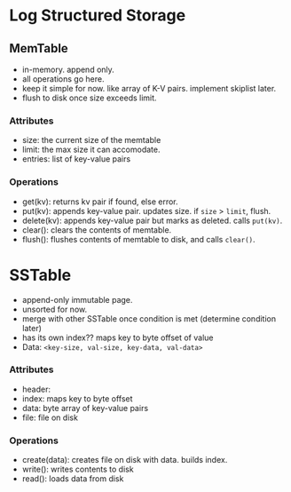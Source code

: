 # Log Structured Storage

## MemTable
- in-memory. append only.
- all operations go here.
- keep it simple for now. like array of K-V pairs. implement skiplist later.
- flush to disk once size exceeds limit.

### Attributes
- size: the current size of the memtable
- limit: the max size it can accomodate.
- entries: list of key-value pairs

### Operations
- get(kv): returns kv pair if found, else error.
- put(kv): appends key-value pair. updates size. if `size` > `limit`, flush.
- delete(kv): appends key-value pair but marks as deleted. calls `put(kv)`.
- clear(): clears the contents of memtable.
- flush(): flushes contents of memtable to disk, and calls `clear()`.

# SSTable
- append-only immutable page.
- unsorted for now.
- merge with other SSTable once condition is met (determine condition later)
- has its own index?? maps key to byte offset of value
- Data: `<key-size, val-size, key-data, val-data>`

### Attributes
- header:
- index: maps key to byte offset
- data: byte array of key-value pairs
- file: file on disk

### Operations
- create(data): creates file on disk with data. builds index.
- write(): writes contents to disk
- read(): loads data from disk
